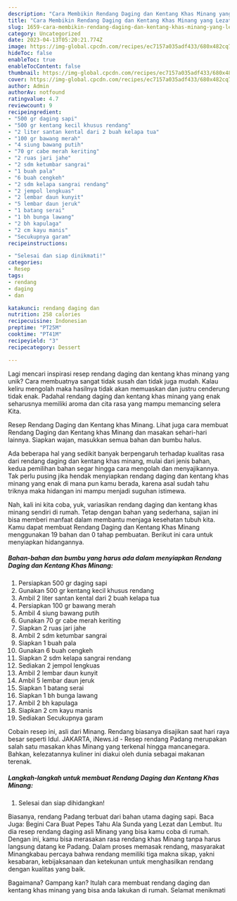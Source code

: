```yaml
---
description: "Cara Membikin Rendang Daging dan Kentang Khas Minang yang Lezat"
title: "Cara Membikin Rendang Daging dan Kentang Khas Minang yang Lezat"
slug: 1659-cara-membikin-rendang-daging-dan-kentang-khas-minang-yang-lezat
category: Uncategorized
date: 2023-04-13T05:20:21.774Z
image: https://img-global.cpcdn.com/recipes/ec7157a035adf433/680x482cq70/rendang-daging-dan-kentang-khas-minang-foto-resep-utama.jpg
hideToc: false
enableToc: true
enableTocContent: false
thumbnail: https://img-global.cpcdn.com/recipes/ec7157a035adf433/680x482cq70/rendang-daging-dan-kentang-khas-minang-foto-resep-utama.jpg
cover: https://img-global.cpcdn.com/recipes/ec7157a035adf433/680x482cq70/rendang-daging-dan-kentang-khas-minang-foto-resep-utama.jpg
author: Admin
authorAv: notfound
ratingvalue: 4.7
reviewcount: 9
recipeingredient:
- "500 gr daging sapi"
- "500 gr kentang kecil khusus rendang"
- "2 liter santan kental dari 2 buah kelapa tua"
- "100 gr bawang merah"
- "4 siung bawang putih"
- "70 gr cabe merah keriting"
- "2 ruas jari jahe"
- "2 sdm ketumbar sangrai"
- "1 buah pala"
- "6 buah cengkeh"
- "2 sdm kelapa sangrai rendang"
- "2 jempol lengkuas"
- "2 lembar daun kunyit"
- "5 lembar daun jeruk"
- "1 batang serai"
- "1 bh bunga lawang"
- "2 bh kapulaga"
- "2 cm kayu manis"
- "Secukupnya garam"
recipeinstructions:

- "Selesai dan siap dinikmati!"
categories:
- Resep
tags:
- rendang
- daging
- dan

katakunci: rendang daging dan 
nutrition: 258 calories
recipecuisine: Indonesian
preptime: "PT25M"
cooktime: "PT41M"
recipeyield: "3"
recipecategory: Dessert

---
```





Lagi mencari inspirasi resep rendang daging dan kentang khas minang yang unik? Cara membuatnya sangat tidak susah dan tidak juga mudah. Kalau keliru mengolah maka hasilnya tidak akan memuaskan dan justru cenderung tidak enak. Padahal rendang daging dan kentang khas minang yang enak seharusnya memiliki aroma dan cita rasa yang mampu memancing selera Kita.





Resep Rendang Daging dan Kentang khas Minang. Lihat juga cara membuat Rendang Daging dan Kentang khas Minang dan masakan sehari-hari lainnya. Siapkan wajan, masukkan semua bahan dan bumbu halus.

Ada beberapa hal yang sedikit banyak berpengaruh terhadap kualitas rasa dari rendang daging dan kentang khas minang, mulai dari jenis bahan, kedua pemilihan bahan segar hingga cara mengolah dan menyajikannya. Tak perlu pusing jika hendak menyiapkan rendang daging dan kentang khas minang yang enak di mana pun kamu berada, karena asal sudah tahu triknya maka hidangan ini mampu menjadi suguhan istimewa.






Nah, kali ini kita coba, yuk, variasikan rendang daging dan kentang khas minang sendiri di rumah. Tetap dengan bahan yang sederhana, sajian ini bisa memberi manfaat dalam membantu menjaga kesehatan tubuh kita. Kamu dapat membuat Rendang Daging dan Kentang Khas Minang menggunakan 19 bahan dan 0 tahap pembuatan. Berikut ini cara untuk menyiapkan hidangannya.

<!--inarticleads1-->

##### Bahan-bahan dan bumbu yang harus ada dalam menyiapkan Rendang Daging dan Kentang Khas Minang:

1. Persiapkan 500 gr daging sapi
1. Gunakan 500 gr kentang kecil khusus rendang
1. Ambil 2 liter santan kental dari 2 buah kelapa tua
1. Persiapkan 100 gr bawang merah
1. Ambil 4 siung bawang putih
1. Gunakan 70 gr cabe merah keriting
1. Siapkan 2 ruas jari jahe
1. Ambil 2 sdm ketumbar sangrai
1. Siapkan 1 buah pala
1. Gunakan 6 buah cengkeh
1. Siapkan 2 sdm kelapa sangrai rendang
1. Sediakan 2 jempol lengkuas
1. Ambil 2 lembar daun kunyit
1. Ambil 5 lembar daun jeruk
1. Siapkan 1 batang serai
1. Siapkan 1 bh bunga lawang
1. Ambil 2 bh kapulaga
1. Siapkan 2 cm kayu manis
1. Sediakan Secukupnya garam


Cobain resep ini, asli dari Minang. Rendang biasanya disajikan saat hari raya besar seperti Idul. JAKARTA, iNews.id - Resep rendang Padang merupakan salah satu masakan khas Minang yang terkenal hingga mancanegara. Bahkan, kelezatannya kuliner ini diakui oleh dunia sebagai makanan terenak. 

<!--inarticleads2-->

##### Langkah-langkah untuk membuat Rendang Daging dan Kentang Khas Minang:


1. Selesai dan siap dihidangkan!

Biasanya, rendang Padang terbuat dari bahan utama daging sapi. Baca Juga: Begini Cara Buat Pepes Tahu Ala Sunda yang Lezat dan Lembut. Itu dia resep rendang daging asli Minang yang bisa kamu coba di rumah. Dengan ini, kamu bisa merasakan rasa rendang khas Minang tanpa harus langsung datang ke Padang. Dalam proses memasak rendang, masyarakat Minangkabau percaya bahwa rendang memiliki tiga makna sikap, yakni kesabaran, kebijaksanaan dan ketekunan untuk menghasilkan rendang dengan kualitas yang baik. 

Bagaimana? Gampang kan? Itulah cara membuat rendang daging dan kentang khas minang yang bisa anda lakukan di rumah. Selamat menikmati
